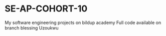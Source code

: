 # SE-AP-COHORT-10
My software engineering projects on bildup academy
Full code available on branch blessing Uzoukwu 
